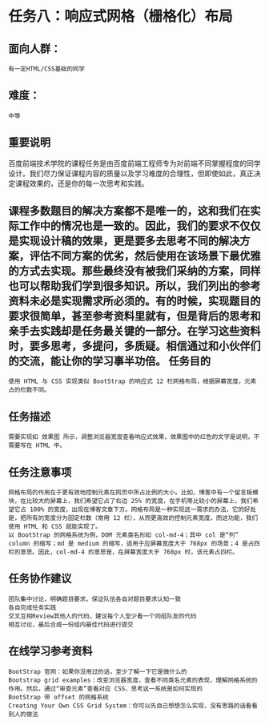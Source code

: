 任务八：响应式网格（栅格化）布局
=======
面向人群：
-----
    有一定HTML/CSS基础的同学
难度：
----------
    中等

重要说明
---------------
百度前端技术学院的课程任务是由百度前端工程师专为对前端不同掌握程度的同学设计。我们尽力保证课程内容的质量以及学习难度的合理性，但即使如此，真正决定课程效果的，还是你的每一次思考和实践。

课程多数题目的解决方案都不是唯一的，这和我们在实际工作中的情况也是一致的。因此，我们的要求不仅仅是实现设计稿的效果，更是要多去思考不同的解决方案，评估不同方案的优劣，然后使用在该场景下最优雅的方式去实现。那些最终没有被我们采纳的方案，同样也可以帮助我们学到很多知识。所以，我们列出的参考资料未必是实现需求所必须的。有的时候，实现题目的要求很简单，甚至参考资料里就有，但是背后的思考和亲手去实践却是任务最关键的一部分。在学习这些资料时，要多思考，多提问，多质疑。相信通过和小伙伴们的交流，能让你的学习事半功倍。
任务目的
-----------
    使用 HTML 与 CSS 实现类似 BootStrap 的响应式 12 栏网格布局，根据屏幕宽度，元素占的栏数不同。

任务描述
-----------------
    需要实现如 效果图 所示，调整浏览器宽度查看响应式效果，效果图中的红色的文字是说明，不需要写在 HTML 中。

任务注意事项
-----------------
    网格布局的作用在于更有效地控制元素在网页中所占比例的大小。比如，博客中有一个留言板模块，在比较大的屏幕上，我们希望它占了右边 25% 的宽度，在手机等比较小的屏幕上，我们希望它占 100% 的宽度，出现在博客文章下方。网格布局是一种实现这一需求的办法，它的好处是，把所有的宽度分为固定栏数（常用 12 栏），从而更高效的控制元素宽度。而这功能，我们使用 HTML 和 CSS 就能实现了。
    以 BootStrap 的网格系统为例，DOM 元素类名形如 col-md-4；其中 col 是“列” column 的缩写；md 是 medium 的缩写，适用于应屏幕宽度大于 768px 的场景；4 是占四栏的意思。因此，col-md-4 的意思是，在屏幕宽度大于 768px 时，该元素占四栏。

任务协作建议
---------------
    团队集中讨论，明确题目要求，保证队伍各自对题目要求认知一致
    各自完成任务实践
    交叉互相Review其他人的代码，建议每个人至少看一个同组队友的代码
    相互讨论，最后合成一份组内最佳代码进行提交

在线学习参考资料
------------------
    BootStrap 官网：如果你没用过的话，至少了解一下它是做什么的
    Bootstrap grid examples：改变浏览器宽度，查看不同类名元素的表现，理解网格系统的作用。然后，通过“审查元素”查看对应 CSS，思考这一系统是如何实现的
    BootStrap 带 offset 的网格系统
    Creating Your Own CSS Grid System：你可以先自己想想怎么实现，没有思路的话看看别人的做法

